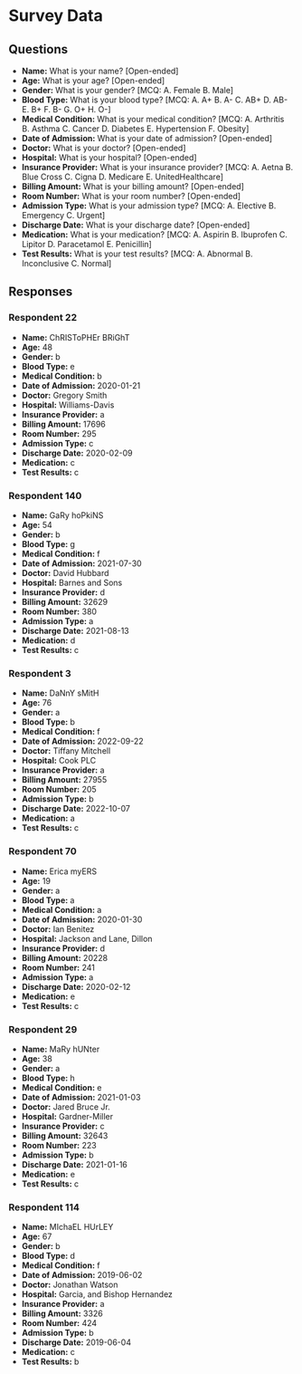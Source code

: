 # Survey Data

## Questions

- **Name:** What is your name? [Open-ended]
- **Age:** What is your age? [Open-ended]
- **Gender:** What is your gender? [MCQ: A. Female B. Male]
- **Blood Type:** What is your blood type? [MCQ: A. A+ B. A- C. AB+ D. AB- E. B+ F. B- G. O+ H. O-]
- **Medical Condition:** What is your medical condition? [MCQ: A. Arthritis B. Asthma C. Cancer D. Diabetes E. Hypertension F. Obesity]
- **Date of Admission:** What is your date of admission? [Open-ended]
- **Doctor:** What is your doctor? [Open-ended]
- **Hospital:** What is your hospital? [Open-ended]
- **Insurance Provider:** What is your insurance provider? [MCQ: A. Aetna B. Blue Cross C. Cigna D. Medicare E. UnitedHealthcare]
- **Billing Amount:** What is your billing amount? [Open-ended]
- **Room Number:** What is your room number? [Open-ended]
- **Admission Type:** What is your admission type? [MCQ: A. Elective B. Emergency C. Urgent]
- **Discharge Date:** What is your discharge date? [Open-ended]
- **Medication:** What is your medication? [MCQ: A. Aspirin B. Ibuprofen C. Lipitor D. Paracetamol E. Penicillin]
- **Test Results:** What is your test results? [MCQ: A. Abnormal B. Inconclusive C. Normal]

## Responses

### Respondent 22

- **Name:** ChRISToPHEr BRiGhT
- **Age:** 48
- **Gender:** b
- **Blood Type:** e
- **Medical Condition:** b
- **Date of Admission:** 2020-01-21
- **Doctor:** Gregory Smith
- **Hospital:** Williams-Davis
- **Insurance Provider:** a
- **Billing Amount:** 17696
- **Room Number:** 295
- **Admission Type:** c
- **Discharge Date:** 2020-02-09
- **Medication:** c
- **Test Results:** c

### Respondent 140

- **Name:** GaRy hoPkiNS
- **Age:** 54
- **Gender:** b
- **Blood Type:** g
- **Medical Condition:** f
- **Date of Admission:** 2021-07-30
- **Doctor:** David Hubbard
- **Hospital:** Barnes and Sons
- **Insurance Provider:** d
- **Billing Amount:** 32629
- **Room Number:** 380
- **Admission Type:** a
- **Discharge Date:** 2021-08-13
- **Medication:** d
- **Test Results:** c

### Respondent 3

- **Name:** DaNnY sMitH
- **Age:** 76
- **Gender:** a
- **Blood Type:** b
- **Medical Condition:** f
- **Date of Admission:** 2022-09-22
- **Doctor:** Tiffany Mitchell
- **Hospital:** Cook PLC
- **Insurance Provider:** a
- **Billing Amount:** 27955
- **Room Number:** 205
- **Admission Type:** b
- **Discharge Date:** 2022-10-07
- **Medication:** a
- **Test Results:** c

### Respondent 70

- **Name:** Erica myERS
- **Age:** 19
- **Gender:** a
- **Blood Type:** a
- **Medical Condition:** a
- **Date of Admission:** 2020-01-30
- **Doctor:** Ian Benitez
- **Hospital:** Jackson and Lane, Dillon
- **Insurance Provider:** d
- **Billing Amount:** 20228
- **Room Number:** 241
- **Admission Type:** a
- **Discharge Date:** 2020-02-12
- **Medication:** e
- **Test Results:** c

### Respondent 29

- **Name:** MaRy hUNter
- **Age:** 38
- **Gender:** a
- **Blood Type:** h
- **Medical Condition:** e
- **Date of Admission:** 2021-01-03
- **Doctor:** Jared Bruce Jr.
- **Hospital:** Gardner-Miller
- **Insurance Provider:** c
- **Billing Amount:** 32643
- **Room Number:** 223
- **Admission Type:** b
- **Discharge Date:** 2021-01-16
- **Medication:** e
- **Test Results:** c

### Respondent 114

- **Name:** MIchaEL HUrLEY
- **Age:** 67
- **Gender:** b
- **Blood Type:** d
- **Medical Condition:** f
- **Date of Admission:** 2019-06-02
- **Doctor:** Jonathan Watson
- **Hospital:** Garcia, and Bishop Hernandez
- **Insurance Provider:** a
- **Billing Amount:** 3326
- **Room Number:** 424
- **Admission Type:** b
- **Discharge Date:** 2019-06-04
- **Medication:** c
- **Test Results:** b

